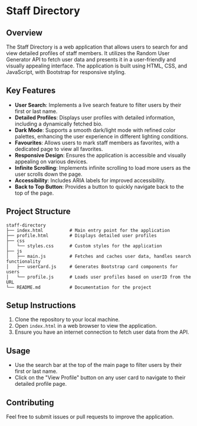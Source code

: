 # Staff Directory

## Overview

The Staff Directory is a web application that allows users to search for and view detailed profiles of staff members. It utilizes the Random User Generator API to fetch user data and presents it in a user-friendly and visually appealing interface. The application is built using HTML, CSS, and JavaScript, with Bootstrap for responsive styling.

## Key Features

*   **User Search**: Implements a live search feature to filter users by their first or last name.
*   **Detailed Profiles**: Displays user profiles with detailed information, including a dynamically fetched bio.
*   **Dark Mode**: Supports a smooth dark/light mode with refined color palettes, enhancing the user experience in different lighting conditions.
*   **Favourites**: Allows users to mark staff members as favorites, with a dedicated page to view all favorites.
*   **Responsive Design**: Ensures the application is accessible and visually appealing on various devices.
*   **Infinite Scrolling**: Implements infinite scrolling to load more users as the user scrolls down the page.
*   **Accessibility**: Includes ARIA labels for improved accessibility.
*   **Back to Top Button**: Provides a button to quickly navigate back to the top of the page.

## Project Structure
```
staff-directory
├── index.html          # Main entry point for the application
├── profile.html        # Displays detailed user profiles
├── css
│   └── styles.css      # Custom styles for the application
├── js
│   ├── main.js         # Fetches and caches user data, handles search functionality
│   ├── userCard.js     # Generates Bootstrap card components for users
│   └── profile.js      # Loads user profiles based on userID from the URL
└── README.md           # Documentation for the project
```

## Setup Instructions
1. Clone the repository to your local machine.
2. Open `index.html` in a web browser to view the application.
3. Ensure you have an internet connection to fetch user data from the API.

## Usage
- Use the search bar at the top of the main page to filter users by their first or last name.
- Click on the "View Profile" button on any user card to navigate to their detailed profile page.

## Contributing
Feel free to submit issues or pull requests to improve the application.